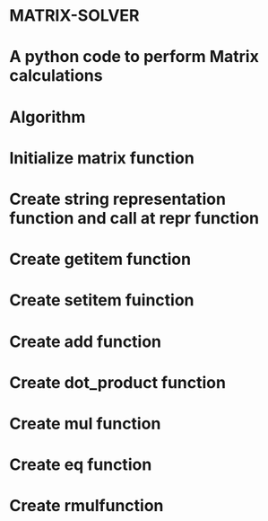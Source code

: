 # MATRIX-SOLVER
# A python code to perform Matrix calculations
# Algorithm                                                                                            
#      Initialize  matrix function   
#      Create string representation function and call at repr function                                                                        
#      Create getitem function                                     
#      Create setitem fuinction
#      Create add function                                        
#      Create dot_product function     
#      Create mul function     
#      Create eq function
#      Create rmulfunction   
